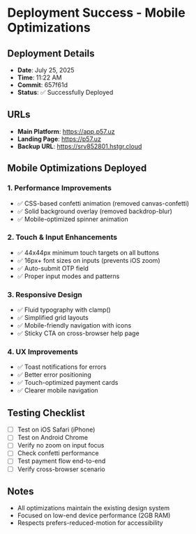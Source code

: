 # Deployment Success - Mobile Optimizations

## Deployment Details
- **Date**: July 25, 2025
- **Time**: 11:22 AM
- **Commit**: 657f61d
- **Status**: ✅ Successfully Deployed

## URLs
- **Main Platform**: https://app.p57.uz
- **Landing Page**: https://p57.uz
- **Backup URL**: https://srv852801.hstgr.cloud

## Mobile Optimizations Deployed

### 1. Performance Improvements
- ✅ CSS-based confetti animation (removed canvas-confetti)
- ✅ Solid background overlay (removed backdrop-blur)
- ✅ Mobile-optimized spinner animation

### 2. Touch & Input Enhancements
- ✅ 44x44px minimum touch targets on all buttons
- ✅ 16px+ font sizes on inputs (prevents iOS zoom)
- ✅ Auto-submit OTP field
- ✅ Proper input modes and patterns

### 3. Responsive Design
- ✅ Fluid typography with clamp()
- ✅ Simplified grid layouts
- ✅ Mobile-friendly navigation with icons
- ✅ Sticky CTA on cross-browser help page

### 4. UX Improvements
- ✅ Toast notifications for errors
- ✅ Better error positioning
- ✅ Touch-optimized payment cards
- ✅ Clearer mobile navigation

## Testing Checklist
- [ ] Test on iOS Safari (iPhone)
- [ ] Test on Android Chrome
- [ ] Verify no zoom on input focus
- [ ] Check confetti performance
- [ ] Test payment flow end-to-end
- [ ] Verify cross-browser scenario

## Notes
- All optimizations maintain the existing design system
- Focused on low-end device performance (2GB RAM)
- Respects prefers-reduced-motion for accessibility